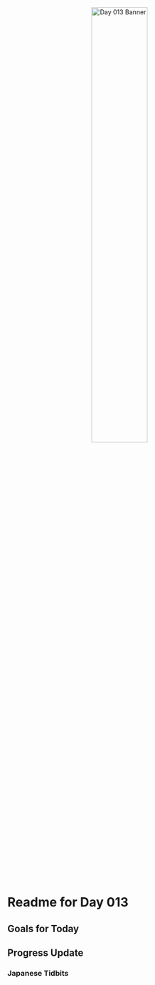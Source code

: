 <div align="center">
 <img src="../..Images/image_013.jpg" alt="Day 013 Banner" width="50%">
</div>

# Readme for Day 013

## Goals for Today

## Progress Update

### Japanese Tidbits

